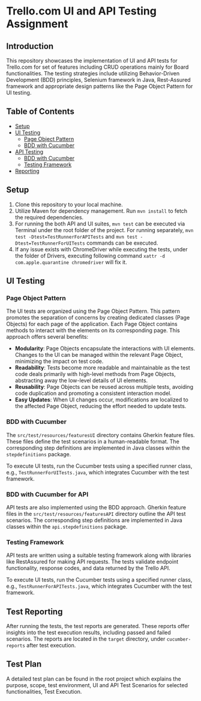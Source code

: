 # Trello.com UI and API Testing Assignment

## Introduction

This repository showcases the implementation of UI and API tests for Trello.com for set of features including CRUD operations mainly for Board functionalities. The testing strategies include utilizing Behavior-Driven Development (BDD) principles, Selenium framework in Java, Rest-Assured framework and appropriate design patterns like the Page Object Pattern for UI testing.

## Table of Contents

- [Setup](#setup)
- [UI Testing](#ui-testing)
    - [Page Object Pattern](#page-object-pattern)
    - [BDD with Cucumber](#bdd-with-cucumber)
- [API Testing](#api-testing)
    - [BDD with Cucumber](#bdd-with-cucumber-for-api)
    - [Testing Framework](#testing-framework)
- [Reporting](#reporting)


## Setup

1. Clone this repository to your local machine.
2. Utilize Maven for dependency management. Run `mvn install` to fetch the required dependencies.
3. For running the both API and UI suites, `mvn test` can be executed via Terminal under the root folder of the project. For running separately,  `mvn test -Dtest=TestRunnerForAPITests` and `mvn test -Dtest=TestRunnerForUITests` commands can be executed. 
4. If any issue exists with ChromeDriver while executing the tests, under the folder of Drivers, executing following command `xattr -d com.apple.quarantine chromedriver` will fix it.


## UI Testing

### Page Object Pattern

The UI tests are organized using the Page Object Pattern. This pattern promotes the separation of concerns by creating dedicated classes (Page Objects) for each page of the application. Each Page Object contains methods to interact with the elements on its corresponding page. This approach offers several benefits:

- **Modularity**: Page Objects encapsulate the interactions with UI elements. Changes to the UI can be managed within the relevant Page Object, minimizing the impact on test code.
- **Readability**: Tests become more readable and maintainable as the test code deals primarily with high-level methods from Page Objects, abstracting away the low-level details of UI elements.
- **Reusability**: Page Objects can be reused across multiple tests, avoiding code duplication and promoting a consistent interaction model.
- **Easy Updates**: When UI changes occur, modifications are localized to the affected Page Object, reducing the effort needed to update tests.

### BDD with Cucumber

The `src/test/resources/featuresUI` directory contains Gherkin feature files. These files define the test scenarios in a human-readable format. The corresponding step definitions are implemented in Java classes within the `stepdefinitions` package.

To execute UI tests, run the Cucumber tests using a specified runner class, e.g., `TestRunnerForUITests.java`, which integrates Cucumber with the test framework.

### BDD with Cucumber for API

API tests are also implemented using the BDD approach. Gherkin feature files in the `src/test/resources/featuresAPI` directory outline the API test scenarios. The corresponding step definitions are implemented in Java classes within the `api.stepdefinitions` package.

### Testing Framework

API tests are written using a suitable testing framework along with libraries like RestAssured for making API requests. The tests validate endpoint functionality, response codes, and data returned by the Trello API.

To execute UI tests, run the Cucumber tests using a specified runner class, e.g., `TestRunnerForAPITests.java`, which integrates Cucumber with the test framework.

## Test Reporting

After running the tests, the test reports are generated. These reports offer insights into the test execution results, including passed and failed scenarios. The reports are located in the `target` directory, under `cucumber-reports` after test execution.

## Test Plan

A detailed test plan can be found in the root project which explains the purpose, scope, test environment, UI and API Test Scenarios for selected functionalities, Test Execution. 




